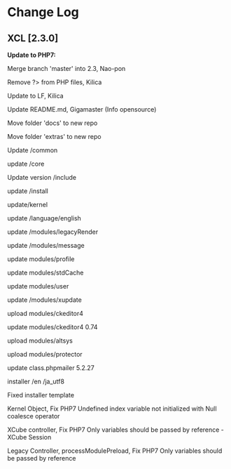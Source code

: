 # Change Log

## XCL [2.3.0]

**Update to PHP7:**

Merge branch 'master' into 2.3, Nao-pon

Remove ?> from PHP files, Kilica

Update to LF, Kilica

Update README.md, Gigamaster (Info opensource)

Move folder 'docs' to new repo

Move folder 'extras' to new repo

Update /common

update /core

Update version /include

update /install

update/kernel

update /language/english

update /modules/legacyRender

update /modules/message

update modules/profile

update modules/stdCache

update modules/user

update /modules/xupdate

upload modules/ckeditor4

update modules/ckeditor4 0.74

upload modules/altsys

upload modules/protector

update class.phpmailer 5.2.27

installer /en /ja_utf8

Fixed installer template

Kernel Object, Fix PHP7 Undefined index variable not initialized with Null coalesce operator

XCube controller, Fix PHP7 Only variables should be passed by reference - XCube Session

Legacy Controller, processModulePreload, Fix PHP7 Only variables should be passed by reference
